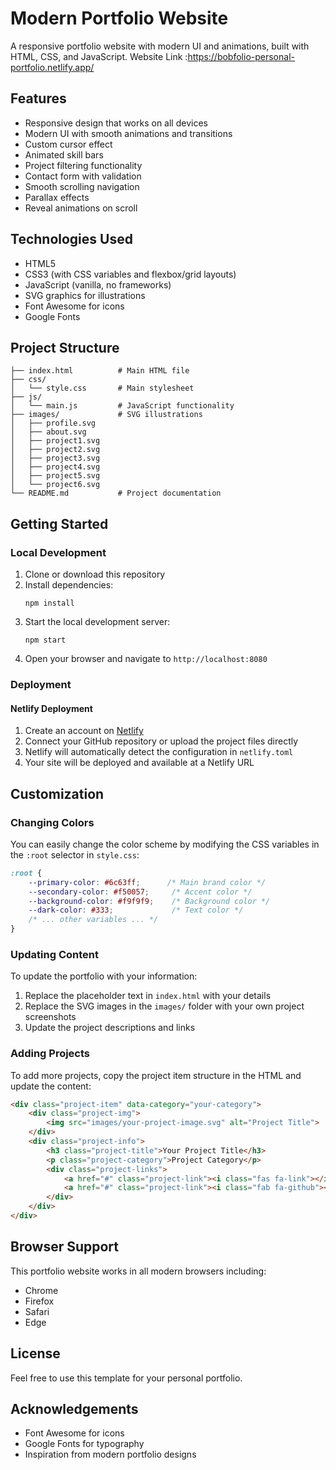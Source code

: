 # Modern Portfolio Website

A responsive portfolio website with modern UI and animations, built with HTML, CSS, and JavaScript.
Website Link :https://bobfolio-personal-portfolio.netlify.app/
## Features

- Responsive design that works on all devices
- Modern UI with smooth animations and transitions
- Custom cursor effect
- Animated skill bars
- Project filtering functionality
- Contact form with validation
- Smooth scrolling navigation
- Parallax effects
- Reveal animations on scroll

## Technologies Used

- HTML5
- CSS3 (with CSS variables and flexbox/grid layouts)
- JavaScript (vanilla, no frameworks)
- SVG graphics for illustrations
- Font Awesome for icons
- Google Fonts

## Project Structure

```
├── index.html          # Main HTML file
├── css/
│   └── style.css       # Main stylesheet
├── js/
│   └── main.js         # JavaScript functionality
├── images/             # SVG illustrations
│   ├── profile.svg
│   ├── about.svg
│   ├── project1.svg
│   ├── project2.svg
│   ├── project3.svg
│   ├── project4.svg
│   ├── project5.svg
│   └── project6.svg
└── README.md           # Project documentation
```

## Getting Started

### Local Development

1. Clone or download this repository
2. Install dependencies:
   ```
   npm install
   ```
3. Start the local development server:
   ```
   npm start
   ```
4. Open your browser and navigate to `http://localhost:8080`

### Deployment

#### Netlify Deployment

1. Create an account on [Netlify](https://www.netlify.com/)
2. Connect your GitHub repository or upload the project files directly
3. Netlify will automatically detect the configuration in `netlify.toml`
4. Your site will be deployed and available at a Netlify URL


## Customization

### Changing Colors

You can easily change the color scheme by modifying the CSS variables in the `:root` selector in `style.css`:

```css
:root {
    --primary-color: #6c63ff;      /* Main brand color */
    --secondary-color: #f50057;     /* Accent color */
    --background-color: #f9f9f9;    /* Background color */
    --dark-color: #333;             /* Text color */
    /* ... other variables ... */
}
```

### Updating Content

To update the portfolio with your information:

1. Replace the placeholder text in `index.html` with your details
2. Replace the SVG images in the `images/` folder with your own project screenshots
3. Update the project descriptions and links

### Adding Projects

To add more projects, copy the project item structure in the HTML and update the content:

```html
<div class="project-item" data-category="your-category">
    <div class="project-img">
        <img src="images/your-project-image.svg" alt="Project Title">
    </div>
    <div class="project-info">
        <h3 class="project-title">Your Project Title</h3>
        <p class="project-category">Project Category</p>
        <div class="project-links">
            <a href="#" class="project-link"><i class="fas fa-link"></i></a>
            <a href="#" class="project-link"><i class="fab fa-github"></i></a>
        </div>
    </div>
</div>
```

## Browser Support

This portfolio website works in all modern browsers including:

- Chrome
- Firefox
- Safari
- Edge

## License

Feel free to use this template for your personal portfolio.

## Acknowledgements

- Font Awesome for icons
- Google Fonts for typography
- Inspiration from modern portfolio designs
